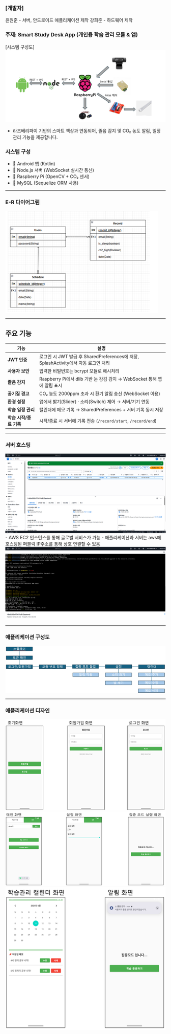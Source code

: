 ### [개발자]
윤원준 - 서버, 안드로이드 애플리케이션 제작
강희준 - 하드웨어 제작

### 주제: Smart Study Desk App (개인용 학습 관리 모듈 & 앱)

[시스템 구성도]
<img src="./images/configuration_diagram.png"/>
- 라즈베리파이 기반의 스마트 책상과 연동되어, 졸음 감지 및 CO₂ 농도 알림, 일정 관리 기능을 제공합니다.  

### 시스템 구성
- 📱 Android 앱 (Kotlin)
- 📡 Node.js 서버 (WebSocket 실시간 통신)
- 🍓 Raspberry Pi (OpenCV + CO₂ 센서)
- 💾 MySQL (Sequelize ORM 사용)

---

### E-R 다이어그램
<img src="./images/ER_diagram.png"/>

---

## 주요 기능

| 기능 | 설명 |
|------|------|
| **JWT 인증** | 로그인 시 JWT 발급 후 SharedPreferences에 저장, SplashActivity에서 자동 로그인 처리 |
| **사용자 보안** | 입력한 비밀번호는 bcrypt 모듈로 해시처리
| **졸음 감지** | Raspberry Pi에서 dlib 기반 눈 감김 감지 → WebSocket 통해 앱에 알림 표시 |
| **공기질 경고** | CO₂ 농도 2000ppm 초과 시 환기 알림 송신 (WebSocket 이용) |
| **환경 설정** | 앱에서 밝기(Slider) · 소리(Switch) 제어 → 서버/기기 연동 |
| **학습 일정 관리** | 캘린더에 메모 기록 → SharedPreferences + 서버 기록 동시 저장 |
| **학습 시작/종료 기록** | 시작/종료 시 서버에 기록 전송 (`/record/start`, `/record/end`) |

---

### 서버 호스팅
<img src="./images/aws.png"/>
- AWS EC2 인스턴스를 통해 글로벌 서비스가 가능
- 애플리케이션과 서버는 aws에 호스팅된 퍼블릭 IP주소를 통해 상호 연결할 수 있음

<img src="./images/aws2.png"/>


---

### 애플리케이션 구성도
<img src="./images/appsystem.png"/>

---

### 애플리케이션 디자인
<img src="./images/app1.png"/>
<img src="./images/app2.png"/>
<img src="./images/app3.png"/>

